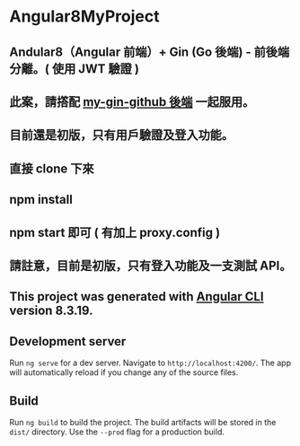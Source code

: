 # Angular8MyProject

## Andular8（Angular 前端）+ Gin (Go 後端) - 前後端分離。( 使用 JWT 驗證 )
## 此案，請撘配 [my-gin-github 後端](https://github.com/wangchenshu/my-gin-github) 一起服用。
## 目前還是初版，只有用戶驗證及登入功能。
## 直接 clone 下來
## npm install
## npm start 即可 ( 有加上 proxy.config )
## 請註意，目前是初版，只有登入功能及一支測試 API。

## This project was generated with [Angular CLI](https://github.com/angular/angular-cli) version 8.3.19.

## Development server

Run `ng serve` for a dev server. Navigate to `http://localhost:4200/`. The app will automatically reload if you change any of the source files.

## Build

Run `ng build` to build the project. The build artifacts will be stored in the `dist/` directory. Use the `--prod` flag for a production build.
